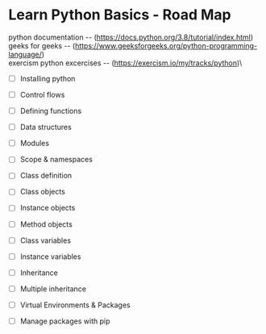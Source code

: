# Learn Python Basics - Road Map

python documentation -- (https://docs.python.org/3.8/tutorial/index.html)\
geeks for geeks -- (https://www.geeksforgeeks.org/python-programming-language/)\
exercism python excercises -- (https://exercism.io/my/tracks/python)\


- [ ] Installing python
- [ ] Control flows
- [ ] Defining functions
- [ ] Data structures
- [ ] Modules
- [ ] Scope & namespaces
- [ ] Class definition
- [ ] Class objects
- [ ] Instance objects
- [ ] Method objects
- [ ] Class variables
- [ ] Instance variables
- [ ] Inheritance
- [ ] Multiple inheritance
- [ ] Virtual Environments & Packages
- [ ] Manage packages with pip

